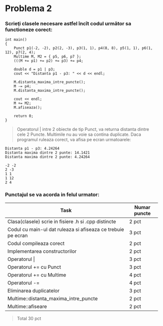 # Problema 2
### Scrieţi clasele necesare astfel încît codul următor sa functioneze corect:
  

    int main()  
    {  
        Punct p1(-2, -2), p2(2, -3), p3(1, 1), p4(8, 8), p5(1, 1), p6(1, 12), p7(2, 4);
        Multime M, M2 = { p5, p6, p7 };
        (((M += p1) += p2) += p3) += p4;

        double d = p1 | p3;
        cout << "Distanta p1 - p3: " << d << endl;

        M.distanta_maxima_intre_puncte();
        M -= p4;
        M.distanta_maxima_intre_puncte();

        cout << endl;
        M += M2;
        M.afiseaza();

        return 0;
    }  

> Operatorul | intre 2 obiecte de tip Punct, va returna distanta dintre cele 2 Puncte.
> Multimile nu au voie sa contina duplicate.
> Daca programul ruleaza corect, va afisa pe ecran urmatoarele:

    Distanta p1 - p3: 4.24264
    Distanta maxima dintre 2 punte: 14.1421
    Distanta maxima dintre 2 punte: 4.24264

    -2 -2
    2 -3
    1 1
    1 12
    2 4

### Punctajul se va acorda in felul urmator:  
|Task|Numar puncte|
|--|--|
|Clasa(clasele) scrie in fisiere .h si .cpp distincte|2 pct|
|Codul cu main-ul dat ruleaza si afiseaza ce trebuie pe ecran| 3 pct  |
|Codul compileaza corect| 2 pct  |
|Implementarea constructorilor| 2 pct  |
|Operatorul \| |3 pct  |
|Operatorul += cu Punct| 3 pct  |
|Operatorul += cu Multime| 4 pct  |
|Operatorul -= | 4 pct  |
|Eliminarea duplicatelor| 3 pct  |
|Multime::distanta_maxima_intre_puncte| 2 pct  |
|Multime::afiseare| 2 pct  |

> Total 30 pct